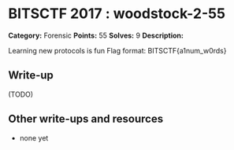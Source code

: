 # BITSCTF 2017 : woodstock-2-55

**Category:** Forensic
**Points:** 55
**Solves:** 9
**Description:**

Learning new protocols is fun
Flag format: BITSCTF{a1num_w0rds}

## Write-up

(TODO)

## Other write-ups and resources

* none yet
